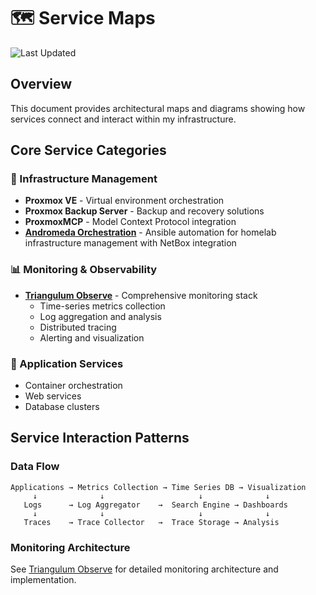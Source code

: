# 🗺️ Service Maps

![Last Updated](https://img.shields.io/badge/Last%20Updated-2025--01--14-success)

## Overview

This document provides architectural maps and diagrams showing how services connect and interact
within my infrastructure.

## Core Service Categories

### 🔧 Infrastructure Management

- **Proxmox VE** - Virtual environment orchestration
- **Proxmox Backup Server** - Backup and recovery solutions
- **ProxmoxMCP** - Model Context Protocol integration
- **[Andromeda Orchestration](https://github.com/basher83/andromeda-orchestration)** - Ansible
  automation for homelab infrastructure management with NetBox integration

### 📊 Monitoring & Observability

- **[Triangulum Observe](https://github.com/basher83/triangulum-observe)** - Comprehensive
  monitoring stack
  - Time-series metrics collection
  - Log aggregation and analysis
  - Distributed tracing
  - Alerting and visualization

### 🚀 Application Services

- Container orchestration
- Web services
- Database clusters

## Service Interaction Patterns

### Data Flow

```
Applications → Metrics Collection → Time Series DB → Visualization
     ↓              ↓                     ↓              ↓
   Logs      → Log Aggregator    →  Search Engine → Dashboards
     ↓              ↓                     ↓              ↓
   Traces    → Trace Collector   →  Trace Storage → Analysis
```

### Monitoring Architecture

See [Triangulum Observe](https://github.com/basher83/triangulum-observe) for detailed monitoring
architecture and implementation.
